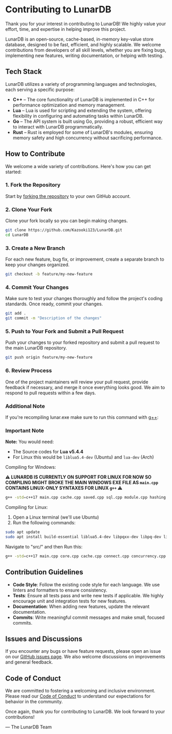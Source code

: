 # Contributing to LunarDB

Thank you for your interest in contributing to LunarDB! We highly value your effort, time, and expertise in helping improve this project.

LunarDB is an open-source, cache-based, in-memory key-value store database, designed to be fast, efficient, and highly scalable. We welcome contributions from developers of all skill levels, whether you are fixing bugs, implementing new features, writing documentation, or helping with testing.

## Tech Stack

LunarDB utilizes a variety of programming languages and technologies, each serving a specific purpose:

- **C++** – The core functionality of LunarDB is implemented in C++ for performance optimization and memory management.
- **Lua** – Lua is used for scripting and extending the system, offering flexibility in configuring and automating tasks within LunarDB.
- **Go** – The API system is built using Go, providing a robust, efficient way to interact with LunarDB programmatically.
- **Rust** – Rust is employed for some of LunarDB's modules, ensuring memory safety and high concurrency without sacrificing performance.

## How to Contribute

We welcome a wide variety of contributions. Here's how you can get started:

### 1. Fork the Repository

Start by [forking the repository](https://github.com/Kazooki123/LunarDB/fork) to your own GitHub account.

### 2. Clone Your Fork

Clone your fork locally so you can begin making changes.

```bash
git clone https://github.com/Kazooki123/LunarDB.git
cd LunarDB
```

### 3. Create a New Branch

For each new feature, bug fix, or improvement, create a separate branch to keep your changes organized.

```bash
git checkout -b feature/my-new-feature
```

### 4. Commit Your Changes

Make sure to test your changes thoroughly and follow the project's coding standards. Once ready, commit your changes.

```bash
git add .
git commit -m "Description of the changes"
```

### 5. Push to Your Fork and Submit a Pull Request

Push your changes to your forked repository and submit a pull request to the main LunarDB repository.

```bash
git push origin feature/my-new-feature
```

### 6. Review Process

One of the project maintainers will review your pull request, provide feedback if necessary, and merge it once everything looks good. We aim to respond to pull requests within a few days.

### Additional Note

If you're recompiling lunar.exe make sure to run this command with [g++](https://gcc.gnu.org/):

### Important Note

**Note:** You would need:

- The Source codes for **Lua v5.4.4**
- For Linux this would be `liblua5.4-dev` (Ubuntu) and `lua-dev` (Arch)

Compiling for Windows:

**⚠️ LUNARDB IS CURRENTLY ON SUPPORT FOR LINUX FOR NOW SO COMPILING MIGHT BROKE THE MAIN WINDOWS EXE FILE AS `main.cpp` CONTAINS
LINUX-ONLY SYNTAXES FOR LINUX `g++` ⚠️**

```bash
g++ -std=c++17 main.cpp cache.cpp saved.cpp sql.cpp module.cpp hashing.cpp -o ../bin/lunar.exe
```

Compiling for Linux:

1. Open a Linux terminal (we'll use Ubuntu)
2. Run the following commands:

```bash
sudo apt update
sudo apt install build-essential liblua5.4-dev libpqxx-dev libpq-dev libcurl4-openssl-dev libboost-all-dev libasio-dev
```

Navigate to "src/" and then
Run this:

```bash
g++ -std=c++17 main.cpp core.cpp cache.cpp connect.cpp concurrency.cpp saved.cpp sql.cpp module.cpp parser.cpp sharding.cpp hashing.cpp -I/usr/include/lua5.4 -llua5.4 -lpqxx -lpq -lcurl -lboost_system -pthread -o ../bin/lunar
```

## Contribution Guidelines

- **Code Style**: Follow the existing code style for each language. We use linters and formatters to ensure consistency.
- **Tests**: Ensure all tests pass and write new tests if applicable. We highly encourage unit and integration tests for new features.
- **Documentation**: When adding new features, update the relevant documentation.
- **Commits**: Write meaningful commit messages and make small, focused commits.

## Issues and Discussions

If you encounter any bugs or have feature requests, please open an issue on our [GitHub issues page](https://github.com/Kazooki123/LunarDB/issues). We also welcome discussions on improvements and general feedback.

## Code of Conduct

We are committed to fostering a welcoming and inclusive environment. Please read our [Code of Conduct](CODE_OF_CONDUCT) to understand our expectations for behavior in the community.

Once again, thank you for contributing to LunarDB. We look forward to your contributions!

— The LunarDB Team
